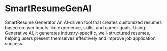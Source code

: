 # SmartResumeGenAI
SmartResume Generator An AI-driven tool that creates customized resumes based on user inputs like experience, skills, and career goals. Using Generative AI, it generates industry-specific, well-structured resumes, helping users present themselves effectively and improve job application success.
